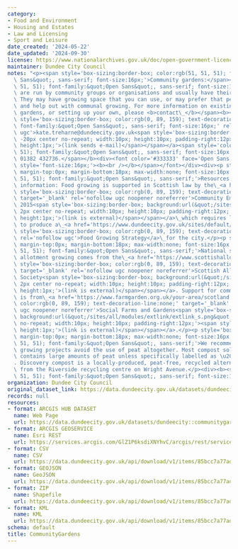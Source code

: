 ```yaml
---
category:
- Food and Environment
- Housing and Estates
- Law and Licensing
- Sport and Leisure
date_created: '2024-05-22'
date_updated: '2024-09-30'
license: https://www.nationalarchives.gov.uk/doc/open-government-licence/version/3/
maintainer: Dundee City Council
notes: "<p><span style='box-sizing:border-box; color:rgb(51, 51, 51); font-family:&quot;Open\
  \ Sans&quot;, sans-serif; font-size:16px;'>Community gardens:</span><span style='color:rgb(51,\
  \ 51, 51); font-family:&quot;Open Sans&quot;, sans-serif; font-size:16px;'>\_these\
  \ are run by community groups or organisations and usually have their own committee.\
  \ They may have growing space that you can use, or may prefer that people muck in\
  \ and help out with communal growing. For more information on existing community\
  \ gardens, or setting up your own, please <b>contact\_</b></span><b><a href='mailto:kate.treharne@dundeecity.gov.uk'\
  \ style='box-sizing:border-box; color:rgb(0, 89, 159); text-decoration-line:none;\
  \ font-family:&quot;Open Sans&quot;, sans-serif; font-size:16px;' rel='nofollow\
  \ ugc'>kate.treharne@dundeecity.gov.uk<span style='box-sizing:border-box; background:url(&quot;/sites/all/modules/extlink/extlink_s.png&quot;)\
  \ -20px center no-repeat; width:10px; height:10px; padding-right:12px;'><span style='box-sizing:border-box;\
  \ height:1px;'>(link sends e-mail)</span></span></a><span style='color:rgb(51, 51,\
  \ 51); font-family:&quot;Open Sans&quot;, sans-serif; font-size:16px;'>, telephone\
  \ 01382 432736.</span></b><div><font color='#333333' face='Open Sans, sans-serif'><span\
  \ style='font-size:16px;'><b><br /></b></span></font></div><div><p style='box-sizing:border-box;\
  \ margin-top:0px; margin-bottom:18px; max-width:none; font-size:16px; color:rgb(51,\
  \ 51, 51); font-family:&quot;Open Sans&quot;, sans-serif;'>Resources and further\
  \ information: Food growing is supported in Scottish law by the\_<a href='https://www.legislation.gov.uk/asp/2015/6/contents/enacted'\
  \ style='box-sizing:border-box; color:rgb(0, 89, 159); text-decoration-line:none;'\
  \ target='_blank' rel='nofollow ugc noopener noreferrer'>Community Empowerment Act\
  \ 2015<span style='box-sizing:border-box; background:url(&quot;/sites/all/modules/extlink/extlink_s.png&quot;)\
  \ 2px center no-repeat; width:10px; height:10px; padding-right:12px;'><span style='box-sizing:border-box;\
  \ height:1px;'>(link is external)</span></span></a>\_which requires local authorities\
  \ to produce a\_<a href='https://www.dundeecity.gov.uk/sites/default/files/publications/food_growing_strategy.pdf'\
  \ style='box-sizing:border-box; color:rgb(0, 89, 159); text-decoration-line:none;'\
  \ rel='nofollow ugc'>Food Growing Strategy</a>\_for the city.</p><p style='box-sizing:border-box;\
  \ margin-top:0px; margin-bottom:18px; max-width:none; font-size:16px; color:rgb(51,\
  \ 51, 51); font-family:&quot;Open Sans&quot;, sans-serif;'>National support for\
  \ allotment growing comes from the\_<a href='https://www.scottishallotments.org/'\
  \ style='box-sizing:border-box; color:rgb(0, 89, 159); text-decoration-line:none;'\
  \ target='_blank' rel='nofollow ugc noopener noreferrer'>Scottish Allotment Gardens\
  \ Society<span style='box-sizing:border-box; background:url(&quot;/sites/all/modules/extlink/extlink_s.png&quot;)\
  \ 2px center no-repeat; width:10px; height:10px; padding-right:12px;'><span style='box-sizing:border-box;\
  \ height:1px;'>(link is external)</span></span></a>. Support for community growing\
  \ is from\_<a href='https://www.farmgarden.org.uk/your-area/scotland' style='box-sizing:border-box;\
  \ color:rgb(0, 89, 159); text-decoration-line:none;' target='_blank' rel='nofollow\
  \ ugc noopener noreferrer'>Social Farms and Gardens<span style='box-sizing:border-box;\
  \ background:url(&quot;/sites/all/modules/extlink/extlink_s.png&quot;) 2px center\
  \ no-repeat; width:10px; height:10px; padding-right:12px;'><span style='box-sizing:border-box;\
  \ height:1px;'>(link is external)</span></span></a>.</p><p style='box-sizing:border-box;\
  \ margin-top:0px; margin-bottom:18px; max-width:none; font-size:16px; color:rgb(51,\
  \ 51, 51); font-family:&quot;Open Sans&quot;, sans-serif;'>We recommend that food\
  \ growing projects avoid the use of peat altogether. Most compost sold in the UK\
  \ contains large amounts of peat unless specifically labelled as \u2018peat-free\u2019\
  . Discovery compost is a locally-produced, peat-free, recycled alternative available\
  \ from the Riverside recycling centre on Wright Avenue.</p><div><b><span style='color:rgb(51,\
  \ 51, 51); font-family:&quot;Open Sans&quot;, sans-serif; font-size:16px;'><br /></span></b></div></div></p>"
organization: Dundee City Council
original_dataset_link: https://data.dundeecity.gov.uk/datasets/dundeecity::communitygardens
records: null
resources:
- format: ARCGIS HUB DATASET
  name: Web Page
  url: https://data.dundeecity.gov.uk/datasets/dundeecity::communitygardens
- format: ARCGIS GEOSERVICE
  name: Esri REST
  url: https://services.arcgis.com/GlZ1P6ksdiXNYhvC/arcgis/rest/services/Community_Growing_Space/FeatureServer/0
- format: CSV
  name: CSV
  url: https://data.dundeecity.gov.uk/api/download/v1/items/85bcc7a77adc437bbdb9fb7683dce0f7/csv?layers=0
- format: GEOJSON
  name: GeoJSON
  url: https://data.dundeecity.gov.uk/api/download/v1/items/85bcc7a77adc437bbdb9fb7683dce0f7/geojson?layers=0
- format: ZIP
  name: Shapefile
  url: https://data.dundeecity.gov.uk/api/download/v1/items/85bcc7a77adc437bbdb9fb7683dce0f7/shapefile?layers=0
- format: KML
  name: KML
  url: https://data.dundeecity.gov.uk/api/download/v1/items/85bcc7a77adc437bbdb9fb7683dce0f7/kml?layers=0
schema: default
title: CommunityGardens
---
```

